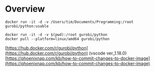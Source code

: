 # Overview

```
docker run -it -d -v /Users/tim/Documents/Programming:/root gurobi/python:usable
```
```
docker run -it -d -v $(pwd):/root gurobi/python
docker pull --platform=linux/amd64 gurobi/python
```
[https://hub.docker.com/r/gurobi/python](https://hub.docker.com/r/gurobi/python) (vscode ver_1.18.0)\
[https://phoenixnap.com/kb/how-to-commit-changes-to-docker-image](https://phoenixnap.com/kb/how-to-commit-changes-to-docker-image)
